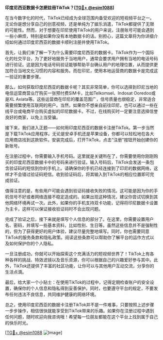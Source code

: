 **印度尼西亚数据卡怎麽註冊TikTok？[[TG💪+ @esim1088](https://t.me/s/esim1088)]**

在当今数字化的时代，TikTok已经成为全球范围内备受欢迎的短视频平台之一。无论你是想分享自己的创意视频，还是单纯为了娱乐消遣，TikTok都提供了无限的可能性。然而，对于想要在印尼使用TikTok的用户来说，注册账号可能会遇到一些小麻烦，特别是如果你没有本地数据卡的话。别担心，这篇文章将为你详细介绍如何通过印度尼西亚的数据卡顺利注册并使用TikTok。

首先，让我们来了解一下为什么需要印度尼西亚的数据卡。TikTok作为一个国际化的社交平台，为了更好地服务于当地用户，通常会要求用户拥有当地的电话号码进行验证。这是因为电话号码验证能够帮助平台确认用户的地理位置，从而提供更加符合当地文化习惯的内容和服务。而在印尼，使用本地运营商的数据卡是完成这一验证的重要步骤。

那么，如何获取印度尼西亚的数据卡呢？其实非常简单，你可以选择到印尼当地的电信运营商营业厅购买一张预付费SIM卡，比如Telkomsel、Indosat Ooredoo或是XL Axiata等。这些运营商在印尼的覆盖范围广，信号质量也很稳定，非常适合需要频繁使用互联网的用户。当然，如果你不想亲自前往印尼，也可以通过一些在线平台或电商平台购买虚拟的印尼数据卡。不过，在线购买时一定要注意选择信誉良好的商家，以免上当受骗。

接下来，我们进入正题——如何用印度尼西亚的数据卡注册TikTok。第一步当然是下载TikTok应用程序。无论是安卓手机还是苹果设备，你都可以轻松地在各大应用商店找到这款软件。安装完成后，打开TikTok，点击“注册”按钮开始创建你的新账号。

在注册过程中，你需要输入手机号码。这里就是关键所在了，你需要使用你刚刚购买的印度尼西亚数据卡中的号码来进行验证。输入号码后，TikTok会发送一条包含验证码的短信到你的手机上。请确保你的手机已经连接到了印尼的数据网络，这样才不会错过验证码短信。收到验证码后，将其输入到TikTok的相应位置即可完成验证。

值得注意的是，有些用户可能会遇到验证码接收失败的情况。这可能是因为你的手机信号不好或者网络连接不稳定造成的。如果出现这种情况，建议你尝试切换到其他网络环境再试一次。此外，如果你的手机支持双卡功能，记得将印尼数据卡设置为主卡，这样可以保证接收验证码时不会出现问题。

完成了验证之后，接下来就是填写个人信息的部分了。在这里，你需要设置用户名、密码，并填写一些基本资料，比如性别、生日等。虽然这些信息并不是强制性的，但为了获得更好的用户体验，建议尽量完整地填写。同时，你也需要同意TikTok的服务条款和隐私政策。阅读这些条款可以帮助你了解平台的运作方式以及如何保护你的个人隐私。

一旦注册成功，你就可以开始探索这个充满活力的短视频世界了！TikTok上有各种各样的挑战、特效滤镜以及音乐资源，你可以根据自己的兴趣爱好参与其中。此外，TikTok还提供了丰富的社区功能，让你可以与其他用户互动交流，分享你的生活点滴。

最后，给大家一个小贴士：在使用TikTok的过程中，记得定期检查账户的安全设置，确保你的个人信息和隐私得到妥善保护。同时，也要遵守平台的规定，不要发布任何违法不良信息，共同维护健康的网络环境。

总之，使用印度尼西亚的数据卡注册TikTok并不是一件难事，只要按照上述步骤一步步操作，相信很快就能享受到TikTok带来的乐趣。如果你在注册过程中遇到任何问题，随时欢迎向我咨询哦！希望每一位朋友都能在这个平台上找到属于自己的快乐时光。

[[TG💪+ @esim1088](https://t.me/s/esim1088) ![Image](https://i.postimg.cc/4NQfJmqS/Snipaste-2025-05-13-00-14-12.png)]